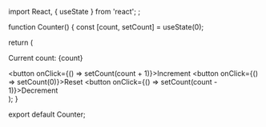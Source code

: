 import React, { useState } from 'react';
;

function Counter() {
  const [count, setCount] = useState(0);

  return (
    <div>
      <p>Current count: {count}</p>
      <button onClick={() => setCount(count + 1)}>Increment</button>
      <button onClick={() => setCount(0)}>Reset</button>
      <button onClick={() => setCount(count - 1)}>Decrement</button>
    </div>
  );
}

export default Counter;